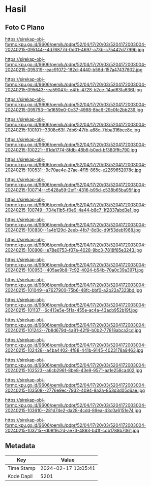 # Hasil

## Foto C Plano

https://sirekap-obj-formc.kpu.go.id/9606/pemilu/pdpr/52/04/17/20/03/5204172003004-20240215-095144--4d76877d-0d01-4697-a73b-c75442d7799b.jpg

https://sirekap-obj-formc.kpu.go.id/9606/pemilu/pdpr/52/04/17/20/03/5204172003004-20240215-095319--eac91072-182d-4440-b56d-157a47437602.jpg

https://sirekap-obj-formc.kpu.go.id/9606/pemilu/pdpr/52/04/17/20/03/5204172003004-20240215-095643--ea59047c-e4fb-4728-b2ce-14ad63fa636f.jpg

https://sirekap-obj-formc.kpu.go.id/9606/pemilu/pdpr/52/04/17/20/03/5204172003004-20240215-095753--1e1659e0-0c37-4998-8bc6-29c0fc2bb239.jpg

https://sirekap-obj-formc.kpu.go.id/9606/pemilu/pdpr/52/04/17/20/03/5204172003004-20240215-100101--3308c63f-7db6-47fb-a68c-7bba316bee8e.jpg

https://sirekap-obj-formc.kpu.go.id/9606/pemilu/pdpr/52/04/17/20/03/5204172003004-20240215-100221--61de1774-8fdb-48b9-b0ed-bf380fffc790.jpg

https://sirekap-obj-formc.kpu.go.id/9606/pemilu/pdpr/52/04/17/20/03/5204172003004-20240215-100531--9c70ae4e-27ae-4f15-865c-e2269652078c.jpg

https://sirekap-obj-formc.kpu.go.id/9606/pemilu/pdpr/52/04/17/20/03/5204172003004-20240215-100714--c5428a59-2ef1-4316-b95d-c538b65ba95f.jpg

https://sirekap-obj-formc.kpu.go.id/9606/pemilu/pdpr/52/04/17/20/03/5204172003004-20240215-100749--704e11b5-f0e9-4a44-b8c7-1f2837abd3e1.jpg

https://sirekap-obj-formc.kpu.go.id/9606/pemilu/pdpr/52/04/17/20/03/5204172003004-20240215-100830--1a4b129d-2eeb-4fb7-8d3c-d9f53deb1968.jpg

https://sirekap-obj-formc.kpu.go.id/9606/pemilu/pdpr/52/04/17/20/03/5204172003004-20240215-100908--e78e0753-f07a-4028-9bc3-7818f85e3243.jpg

https://sirekap-obj-formc.kpu.go.id/9606/pemilu/pdpr/52/04/17/20/03/5204172003004-20240215-100953--405ae9b8-7c92-4024-b54b-70a0c39a397f.jpg

https://sirekap-obj-formc.kpu.go.id/9606/pemilu/pdpr/52/04/17/20/03/5204172003004-20240215-101049--a7627900-75b6-48fc-bbf0-a2b23a7323bd.jpg

https://sirekap-obj-formc.kpu.go.id/9606/pemilu/pdpr/52/04/17/20/03/5204172003004-20240215-101137--6c413e5e-5f1a-455e-ac4a-43acb952b19f.jpg

https://sirekap-obj-formc.kpu.go.id/9606/pemilu/pdpr/52/04/17/20/03/5204172003004-20240215-101242--7b8d679d-4a81-42f9-b0b2-77818abca2cd.jpg

https://sirekap-obj-formc.kpu.go.id/9606/pemilu/pdpr/52/04/17/20/03/5204172003004-20240215-102428--a4ba4402-4f88-441b-9145-4023178a9463.jpg

https://sirekap-obj-formc.kpu.go.id/9606/pemilu/pdpr/52/04/17/20/03/5204172003004-20240215-102523--a6cb2961-8be8-43e9-9571-aa1e258ca402.jpg

https://sirekap-obj-formc.kpu.go.id/9606/pemilu/pdpr/52/04/17/20/03/5204172003004-20240215-103508--2776e9ec-7932-4094-8a2a-853d3d05d6ae.jpg

https://sirekap-obj-formc.kpu.go.id/9606/pemilu/pdpr/52/04/17/20/03/5204172003004-20240215-103610--281d74e2-da28-4cdd-89ea-43c0a6151e74.jpg

https://sirekap-obj-formc.kpu.go.id/9606/pemilu/pdpr/52/04/17/20/03/5204172003004-20240215-103715--d08f9c2d-ae73-4893-b41f-cdb1788b7061.jpg


## Metadata

| Key        | Value               |
| ---------- | ------------------- |
| Time Stamp | 2024-02-17 13:05:41 |
| Kode Dapil | 5201                |



